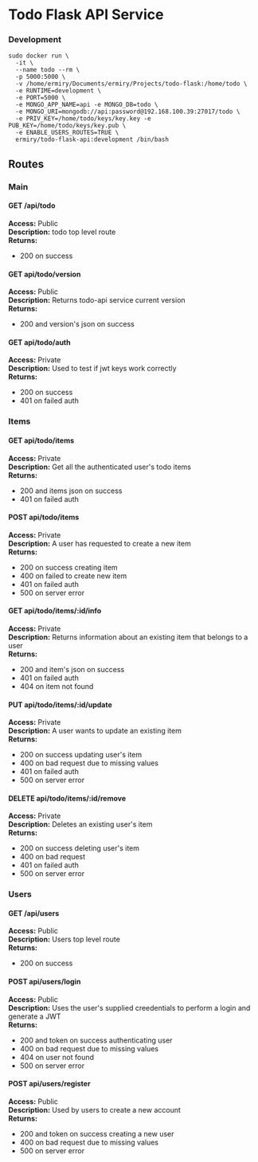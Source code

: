 # Todo Flask API Service

### Development
```
sudo docker run \
  -it \
  --name todo --rm \
  -p 5000:5000 \
  -v /home/ermiry/Documents/ermiry/Projects/todo-flask:/home/todo \
  -e RUNTIME=development \
  -e PORT=5000 \
  -e MONGO_APP_NAME=api -e MONGO_DB=todo \
  -e MONGO_URI=mongodb://api:password@192.168.100.39:27017/todo \
  -e PRIV_KEY=/home/todo/keys/key.key -e PUB_KEY=/home/todo/keys/key.pub \
  -e ENABLE_USERS_ROUTES=TRUE \
  ermiry/todo-flask-api:development /bin/bash
```

## Routes

### Main

#### GET /api/todo
**Access:** Public \
**Description:** todo top level route \
**Returns:**
  - 200 on success

#### GET api/todo/version
**Access:** Public \
**Description:** Returns todo-api service current version \
**Returns:**
  - 200 and version's json on success

#### GET api/todo/auth
**Access:** Private \
**Description:** Used to test if jwt keys work correctly \
**Returns:**
  - 200 on success
  - 401 on failed auth

### Items

#### GET api/todo/items
**Access:** Private \
**Description:** Get all the authenticated user's todo items \
**Returns:**
  - 200 and items json on success
  - 401 on failed auth

#### POST api/todo/items
**Access:** Private \
**Description:** A user has requested to create a new item \
**Returns:**
  - 200 on success creating item
  - 400 on failed to create new item
  - 401 on failed auth
  - 500 on server error

#### GET api/todo/items/:id/info
**Access:** Private \
**Description:** Returns information about an existing item that belongs to a user \
**Returns:**
  - 200 and item's json on success
  - 401 on failed auth
  - 404 on item not found

#### PUT api/todo/items/:id/update
**Access:** Private \
**Description:** A user wants to update an existing item \
**Returns:**
  - 200 on success updating user's item
  - 400 on bad request due to missing values
  - 401 on failed auth
  - 500 on server error

#### DELETE api/todo/items/:id/remove
**Access:** Private \
**Description:** Deletes an existing user's item \
**Returns:**
  - 200 on success deleting user's item
  - 400 on bad request
  - 401 on failed auth
  - 500 on server error

### Users

#### GET /api/users
**Access:** Public \
**Description:** Users top level route \
**Returns:**
  - 200 on success

#### POST api/users/login
**Access:** Public \
**Description:** Uses the user's supplied creedentials to perform a login and generate a JWT \
**Returns:**
  - 200 and token on success authenticating user
  - 400 on bad request due to missing values
  - 404 on user not found
  - 500 on server error

#### POST api/users/register
**Access:** Public \
**Description:** Used by users to create a new account \
**Returns:**
  - 200 and token on success creating a new user
  - 400 on bad request due to missing values
  - 500 on server error
